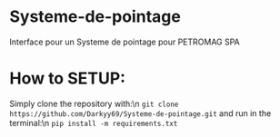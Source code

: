 # Systeme-de-pointage
Interface pour un  Systeme de pointage pour PETROMAG SPA

# How to SETUP:
Simply clone the repository with:\n
```git clone https://github.com/Darkyy69/Systeme-de-pointage.git```
and run in the terminal:\n
```pip install -m requirements.txt```

